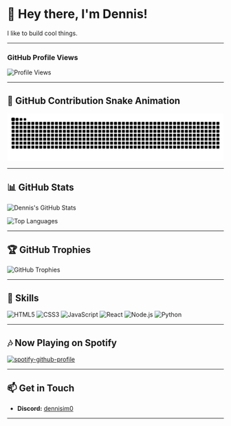 # 👋 Hey there, I'm Dennis!

I like to build cool things.

---

### GitHub Profile Views
![Profile Views](https://komarev.com/ghpvc/?username=dennisimoo&color=blue&style=flat-square)

---

## 🐍 GitHub Contribution Snake Animation

<picture>
  <source media="(prefers-color-scheme: dark)" srcset="https://github.com/dennisimoo/dennisimoo/blob/output/github-snake-dark.svg" />
  <source media="(prefers-color-scheme: light)" srcset="https://github.com/dennisimoo/dennisimoo/blob/output/github-snake.svg" />
  <img alt="github-snake" src="https://github.com/dennisimoo/dennisimoo/blob/output/github-snake.svg" />
</picture>

---

## 📊 GitHub Stats

![Dennis's GitHub Stats](https://github-readme-stats.vercel.app/api?username=dennisimoo&show_icons=true&theme=radical)

![Top Languages](https://github-readme-stats.vercel.app/api/top-langs/?username=dennisimoo&layout=compact&theme=radical)

---

## 🏆 GitHub Trophies

![GitHub Trophies](https://github-profile-trophy.vercel.app/?username=dennisimoo&theme=radical&no-frame=true&no-bg=true&margin-w=4)

---

## 💼 Skills

![HTML5](https://img.shields.io/badge/-HTML5-E34F26?style=flat-square&logo=html5&logoColor=white)
![CSS3](https://img.shields.io/badge/-CSS3-1572B6?style=flat-square&logo=css3)
![JavaScript](https://img.shields.io/badge/-JavaScript-F7DF1E?style=flat-square&logo=javascript&logoColor=black)
![React](https://img.shields.io/badge/-React-61DAFB?style=flat-square&logo=react&logoColor=black)
![Node.js](https://img.shields.io/badge/-Node.js-339933?style=flat-square&logo=node.js&logoColor=white)
![Python](https://img.shields.io/badge/-Python-3776AB?style=flat-square&logo=python&logoColor=white)

---

## 🎶 Now Playing on Spotify

[![spotify-github-profile](https://spotify-github-profile.kittinanx.com/api/view?uid=31dt4k5xdj63sprqs3cxkkoe24b4&cover_image=true&theme=default&show_offline=false&background_color=121212&interchange=false)](https://spotify-github-profile.kittinanx.com/api/view?uid=31dt4k5xdj63sprqs3cxkkoe24b4&redirect=true)

---

## 📫 Get in Touch

- **Discord:** [dennisim0](https://discord.com/users/696217160007155812)

---

